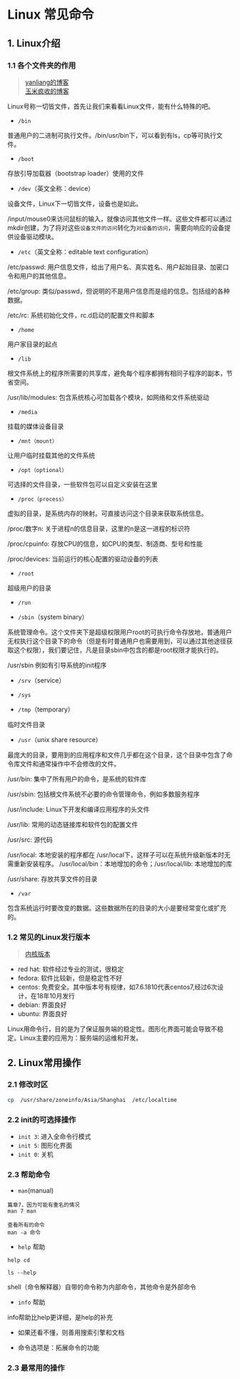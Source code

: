 # Linux 常见命令

## 1. Linux介绍

### 1.1 各个文件夹的作用

> [yanliang的博客](https://www.cnblogs.com/yoke/p/7217019.html)  
> [玉米疯收的博客](https://www.cnblogs.com/amboyna/archive/2008/02/16/1070474.html)

Linux号称一切皆文件，首先让我们来看看Linux文件，能有什么特殊的吧。

- `/bin`

普通用户的二进制可执行文件。/bin/usr/bin下，可以看到有ls，cp等可执行文件。

- `/boot`

存放引导加载器（bootstrap loader）使用的文件

- `/dev`（英文全称：device）

设备文件，Linux下一切皆文件，设备也是如此。

/input/mouse0来访问鼠标的输入，就像访问其他文件一样。这些文件都可以通过mkdir创建，为了将对这些`设备文件的访问`转化为`对设备的访问`，需要向响应的设备提供设备驱动模块。

- `/etc`（英文全称：editable text configuration）

/etc/passwd: 用户信息文件，给出了用户名、真实姓名、用户起始目录、加密口令和用户的其他信息。

/etc/group: 类似/passwd，但说明的不是用户信息而是组的信息。包括组的各种数据。

/etc/rc: 系统初始化文件，rc.d启动的配置文件和脚本

- `/home`

用户家目录的起点

- `/lib`

根文件系统上的程序所需要的共享库，避免每个程序都拥有相同子程序的副本，节省空间。

/usr/lib/modules: 包含系统核心可加载各个模块，如网络和文件系统驱动

- `/media`

挂载的媒体设备目录

- `/mnt（mount）`

让用户临时挂载其他的文件系统

- `/opt（optional）`

可选择的文件目录，一些软件包可以自定义安装在这里

- `/proc（process）`

虚拟的目录，是系统内存的映射。可直接访问这个目录来获取系统信息。

/proc/数字n: 关于进程n的信息目录，这里的n是这一进程的标识符

/proc/cpuinfo: 存放CPU的信息，如CPU的类型、制造商、型号和性能

/proc/devices: 当前运行的核心配置的驱动设备的列表

- `/root`

超级用户的目录

- `/run`

- `/sbin`（system binary）

系统管理命令。这个文件夹下是超级权限用户root的可执行命令存放地，普通用户无权执行这个目录下的命令（但是有时普通用户也需要用到，可以通过其他途径获取这个权限），我们要记住，凡是目录sbin中包含的都是root权限才能执行的。

/usr/sbin  例如有引导系统的init程序

- `/srv`（service）

- `/sys`

- `/tmp`（temporary）

临时文件目录

- `/usr`（unix share resource）

最庞大的目录，要用到的应用程序和文件几乎都在这个目录，这个目录中包含了命令库文件和通常操作中不会修改的文件。

/usr/bin: 集中了所有用户的命令，是系统的软件库

/usr/sbin: 包括根文件系统不必要的命令管理命令，例如多数服务程序

/usr/include: Linux下开发和编译应用程序的头文件

/usr/lib: 常用的动态链接库和软件包的配置文件

/usr/src: 源代码

/usr/local: 本地安装的程序都在 /usr/local下，这样子可以在系统升级新版本时无需重新安装程序。 /usr/local/bin：本地增加的命令；/usr/local/lib: 本地增加的库

/usr/share: 存放共享文件的目录

- `/var`

包含系统运行时要改变的数据。这些数据所在的目录的大小是要经常变化或扩充的。

### 1.2 常见的Linux发行版本

> [内核版本](https://www.kernel.org/)

- red hat: 软件经过专业的测试，很稳定
- fedora: 软件比较新，但是稳定性不好
- centos: 免费安全。其中版本号有规律，如7.6.1810代表centos7,经过6次设计，在18年10月发行
- debian: 界面良好
- ubuntu: 界面良好

Linux用命令行，目的是为了保证服务端的稳定性。图形化界面可能会导致不稳定。Linux主要的应用为：服务端的运维和开发。

## 2. Linux常用操作

### 2.1 修改时区

```bash
cp  /usr/share/zoneinfo/Asia/Shanghai  /etc/localtime
```

### 2.2 init的可选择操作

- `init 3`: 进入全命令行模式
- `init 5`: 图形化界面
- `init 0`: 关机

### 2.3 帮助命令

- `man`(manual)

```
篇章7，因为可能有重名的情况
man 7 man 

查看所有的命令
man -a 命令
```

- `help` 帮助

```
help cd

ls --help
```

shell（命令解释器）自带的命令称为内部命令，其他命令是外部命令

- `info` 帮助

info帮助比help更详细，是help的补充

- 如果还看不懂，则善用搜索引擎和文档

- 命令选项是：拓展命令的功能

### 2.3 最常用的操作

